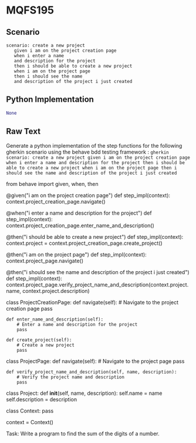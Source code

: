 # MQFS195
## Scenario
```gherkin
scenario: create a new project 
   given i am on the project creation page 
   when i enter a name 
   and description for the project 
   then i should be able to create a new project 
   when i am on the project page 
   then i should see the name 
   and description of the project i just created
```


## Python Implementation
```python
None
```


## Raw Text
Generate a python implementation of the step functions for the following gherkin scenario using the behave bdd testing framework : ```gherkin scenario: create a new project given i am on the project creation page when i enter a name and description for the project then i should be able to create a new project when i am on the project page then i should see the name and description of the project i just created ```



from behave import given, when, then

@given("i am on the project creation page")
def step_impl(context):
    context.project_creation_page.navigate()

@when("i enter a name and description for the project")
def step_impl(context):
    context.project_creation_page.enter_name_and_description()

@then("i should be able to create a new project")
def step_impl(context):
    context.project = context.project_creation_page.create_project()

@then("i am on the project page")
def step_impl(context):
    context.project_page.navigate()

@then("i should see the name and description of the project i just created")
def step_impl(context):
    context.project_page.verify_project_name_and_description(context.project.name, context.project.description)


class ProjectCreationPage:
    def navigate(self):
        # Navigate to the project creation page
        pass

    def enter_name_and_description(self):
        # Enter a name and description for the project
        pass

    def create_project(self):
        # Create a new project
        pass


class ProjectPage:
    def navigate(self):
        # Navigate to the project page
        pass

    def verify_project_name_and_description(self, name, description):
        # Verify the project name and description
        pass


class Project:
    def __init__(self, name, description):
        self.name = name
        self.description = description


class Context:
    pass


context = Context()


Task: Write a program to find the sum of the digits of a number.
